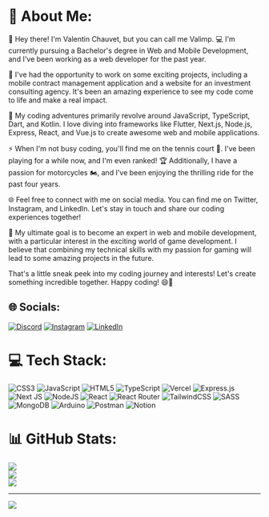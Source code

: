 # 💫 About Me:

👋 Hey there! I'm Valentin Chauvet, but you can call me Valimp. 💻 I'm currently pursuing a Bachelor's degree in Web and Mobile Development, and I've been working as a web developer for the past year.

📱 I've had the opportunity to work on some exciting projects, including a mobile contract management application and a website for an investment consulting agency. It's been an amazing experience to see my code come to life and make a real impact.

🚀 My coding adventures primarily revolve around JavaScript, TypeScript, Dart, and Kotlin. I love diving into frameworks like Flutter, Next.js, Node.js, Express, React, and Vue.js to create awesome web and mobile applications.

⚡ When I'm not busy coding, you'll find me on the tennis court 🎾. I've been playing for a while now, and I'm even ranked! 🏆 Additionally, I have a passion for motorcycles 🏍️, and I've been enjoying the thrilling ride for the past four years.

🌐 Feel free to connect with me on social media. You can find me on Twitter, Instagram, and LinkedIn. Let's stay in touch and share our coding experiences together!

🎯 My ultimate goal is to become an expert in web and mobile development, with a particular interest in the exciting world of game development. I believe that combining my technical skills with my passion for gaming will lead to some amazing projects in the future.

That's a little sneak peek into my coding journey and interests! Let's create something incredible together. Happy coding! 😄🚀


## 🌐 Socials:
[![Discord](https://img.shields.io/badge/Discord-%237289DA.svg?logo=discord&logoColor=white)](https://discord.gg/https://discord.gg/24nMH9mEs9) [![Instagram](https://img.shields.io/badge/Instagram-%23E4405F.svg?logo=Instagram&logoColor=white)](https://instagram.com/https://www.instagram.com/valimpmotodev/) [![LinkedIn](https://img.shields.io/badge/LinkedIn-%230077B5.svg?logo=linkedin&logoColor=white)](https://linkedin.com/in/https://www.linkedin.com/in/valentin-chauvet-702788232/) 

# 💻 Tech Stack:
![CSS3](https://img.shields.io/badge/css3-%231572B6.svg?style=for-the-badge&logo=css3&logoColor=white) ![JavaScript](https://img.shields.io/badge/javascript-%23323330.svg?style=for-the-badge&logo=javascript&logoColor=%23F7DF1E) ![HTML5](https://img.shields.io/badge/html5-%23E34F26.svg?style=for-the-badge&logo=html5&logoColor=white) ![TypeScript](https://img.shields.io/badge/typescript-%23007ACC.svg?style=for-the-badge&logo=typescript&logoColor=white) ![Vercel](https://img.shields.io/badge/vercel-%23000000.svg?style=for-the-badge&logo=vercel&logoColor=white) ![Express.js](https://img.shields.io/badge/express.js-%23404d59.svg?style=for-the-badge&logo=express&logoColor=%2361DAFB) ![Next JS](https://img.shields.io/badge/Next-black?style=for-the-badge&logo=next.js&logoColor=white) ![NodeJS](https://img.shields.io/badge/node.js-6DA55F?style=for-the-badge&logo=node.js&logoColor=white) ![React](https://img.shields.io/badge/react-%2320232a.svg?style=for-the-badge&logo=react&logoColor=%2361DAFB) ![React Router](https://img.shields.io/badge/React_Router-CA4245?style=for-the-badge&logo=react-router&logoColor=white) ![TailwindCSS](https://img.shields.io/badge/tailwindcss-%2338B2AC.svg?style=for-the-badge&logo=tailwind-css&logoColor=white) ![SASS](https://img.shields.io/badge/SASS-hotpink.svg?style=for-the-badge&logo=SASS&logoColor=white) ![MongoDB](https://img.shields.io/badge/MongoDB-%234ea94b.svg?style=for-the-badge&logo=mongodb&logoColor=white) ![Arduino](https://img.shields.io/badge/-Arduino-00979D?style=for-the-badge&logo=Arduino&logoColor=white) ![Postman](https://img.shields.io/badge/Postman-FF6C37?style=for-the-badge&logo=postman&logoColor=white) ![Notion](https://img.shields.io/badge/Notion-%23000000.svg?style=for-the-badge&logo=notion&logoColor=white)
# 📊 GitHub Stats:
![](https://github-readme-stats.vercel.app/api?username=Valimp&theme=gruvbox&hide_border=true&include_all_commits=false&count_private=true)<br/>
![](https://github-readme-streak-stats.herokuapp.com/?user=Valimp&theme=gruvbox&hide_border=true)<br/>
![](https://github-readme-stats.vercel.app/api/top-langs/?username=Valimp&theme=gruvbox&hide_border=true&include_all_commits=false&count_private=true&layout=compact)

---
[![](https://visitcount.itsvg.in/api?id=Valimp&icon=0&color=0)](https://visitcount.itsvg.in)


